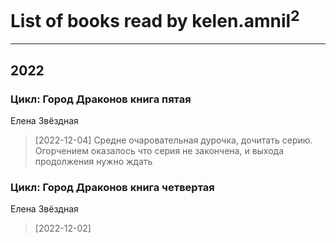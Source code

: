 # List of books read by kelen.amnil<sup>2</sup>
---

## 2022

### Цикл: Город Драконов книга пятая
Елена Звёздная
> [2022-12-04] Средне очаровательная дурочка, дочитать серию. 
> Огорчением оказалось что серия не закончена, и выхода продолжения нужно ждать


### Цикл: Город Драконов книга четвертая
Елена Звёздная
> [2022-12-02] 



